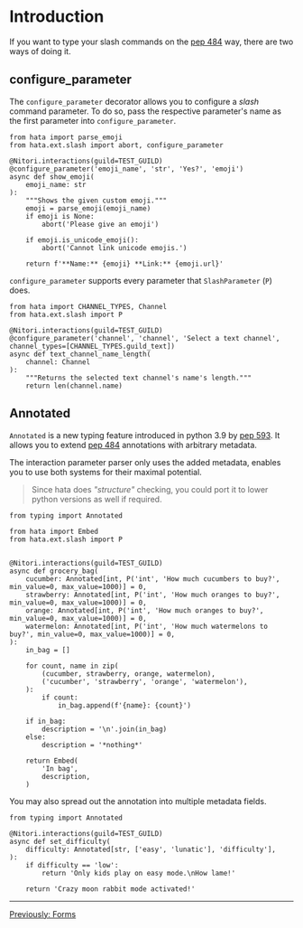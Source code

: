 # Introduction

If you want to type your slash commands on the [pep 484](https://peps.python.org/pep-0484/) way, there are two ways of
doing it.

## configure_parameter

The `configure_parameter` decorator allows you to configure a *slash* command parameter. To do so, pass the respective
parameter's name as the first parameter into `configure_parameter`. 

```py3
from hata import parse_emoji
from hata.ext.slash import abort, configure_parameter

@Nitori.interactions(guild=TEST_GUILD)
@configure_parameter('emoji_name', 'str', 'Yes?', 'emoji')
async def show_emoji(
    emoji_name: str
):
    """Shows the given custom emoji."""
    emoji = parse_emoji(emoji_name)
    if emoji is None:
        abort('Please give an emoji')
    
    if emoji.is_unicode_emoji():
        abort('Cannot link unicode emojis.')
    
    return f'**Name:** {emoji} **Link:** {emoji.url}'
```

`configure_parameter` supports every parameter that `SlashParameter` (`P`) does.

```py3
from hata import CHANNEL_TYPES, Channel
from hata.ext.slash import P

@Nitori.interactions(guild=TEST_GUILD)
@configure_parameter('channel', 'channel', 'Select a text channel', channel_types=[CHANNEL_TYPES.guild_text])
async def text_channel_name_length(
    channel: Channel
):
    """Returns the selected text channel's name's length."""
    return len(channel.name)
```

## Annotated

`Annotated` is a new typing feature introduced in python 3.9 by [pep 593](https://peps.python.org/pep-0593/).
It allows you to extend [pep 484](https://peps.python.org/pep-0484/) annotations with arbitrary metadata.

The interaction parameter parser only uses the added metadata, enables you to use both systems for their maximal
potential.

> Since hata does *"structure"* checking, you could port it to lower python versions as well if required.

```py3
from typing import Annotated

from hata import Embed
from hata.ext.slash import P


@Nitori.interactions(guild=TEST_GUILD)
async def grocery_bag(
    cucumber: Annotated[int, P('int', 'How much cucumbers to buy?', min_value=0, max_value=1000)] = 0,
    strawberry: Annotated[int, P('int', 'How much oranges to buy?', min_value=0, max_value=1000)] = 0,
    orange: Annotated[int, P('int', 'How much oranges to buy?', min_value=0, max_value=1000)] = 0,
    watermelon: Annotated[int, P('int', 'How much watermelons to buy?', min_value=0, max_value=1000)] = 0,
):
    in_bag = []
    
    for count, name in zip(
        (cucumber, strawberry, orange, watermelon),
        ('cucumber', 'strawberry', 'orange', 'watermelon'),
    ):
        if count:
            in_bag.append(f'{name}: {count}')
    
    if in_bag:
        description = '\n'.join(in_bag)
    else:
        description = '*nothing*'
    
    return Embed(
        'In bag',
        description,
    )
```

You may also spread out the annotation into multiple metadata fields.

```py3
from typing import Annotated

@Nitori.interactions(guild=TEST_GUILD)
async def set_difficulty(
    difficulty: Annotated[str, ['easy', 'lunatic'], 'difficulty'],
):
    if difficulty == 'low':
        return 'Only kids play on easy mode.\nHow lame!'
    
    return 'Crazy moon rabbit mode activated!'
```

----

<p align="left">
    <a href="./forms.md">Previously: Forms</a>
</p>
